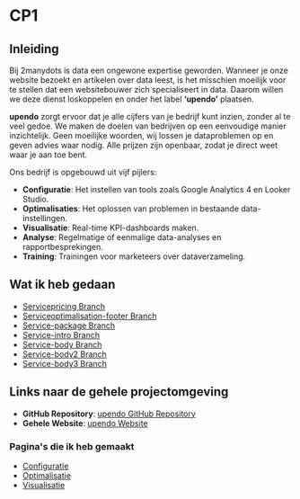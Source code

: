 # CP1

## Inleiding  

Bij 2manydots is data een ongewone expertise geworden. Wanneer je onze website bezoekt en artikelen over data leest, is het misschien moeilijk voor te stellen dat een websitebouwer zich specialiseert in data. Daarom willen we deze dienst loskoppelen en onder het label **‘upendo’** plaatsen.  

**upendo** zorgt ervoor dat je alle cijfers van je bedrijf kunt inzien, zonder al te veel gedoe. We maken de doelen van bedrijven op een eenvoudige manier inzichtelijk. Geen moeilijke woorden, wij lossen je dataproblemen op en geven advies waar nodig. Alle prijzen zijn openbaar, zodat je direct weet waar je aan toe bent.  

Ons bedrijf is opgebouwd uit vijf pijlers:  
- **Configuratie**: Het instellen van tools zoals Google Analytics 4 en Looker Studio.  
- **Optimalisaties**: Het oplossen van problemen in bestaande data-instellingen.  
- **Visualisatie**: Real-time KPI-dashboards maken.  
- **Analyse**: Regelmatige of eenmalige data-analyses en rapportbesprekingen.  
- **Training**: Trainingen voor marketeers over dataverzameling.  

## Wat ik heb gedaan  

- [Servicepricing Branch](https://github.com/Teunert2/CP1/tree/main/code/servicepricing)  
- [Serviceoptimalisation-footer Branch](https://github.com/Teunert2/CP1/tree/main/code/Serviceoptimalisation_footer)  
- [Service-package Branch](https://github.com/Teunert2/CP1/tree/main/code/servicepackage)  
- [Service-intro Branch](https://github.com/Teunert2/CP1/tree/main/code/serviceintro)  
- [Service-body Branch](https://github.com/Teunert2/CP1/tree/main/code/servicebody)  
- [Service-body2 Branch](https://github.com/Teunert2/CP1/tree/main/code/servicebody2)  
- [Service-body3 Branch](https://github.com/Teunert2/CP1/tree/main/code/servicebody3)  

## Links naar de gehele projectomgeving  

- **GitHub Repository**: [upendo GitHub Repository](https://github.com/TNDKien/upendo)  
- **Gehele Website**: [upendo Website](https://fontys-upendo.vercel.app/)  

### Pagina's die ik heb gemaakt  
- [Configuratie](https://fontys-upendo.vercel.app/configuration)  
- [Optimalisatie](https://fontys-upendo.vercel.app/optimalisation)  
- [Visualisatie](https://fontys-upendo.vercel.app/visualisation)  
